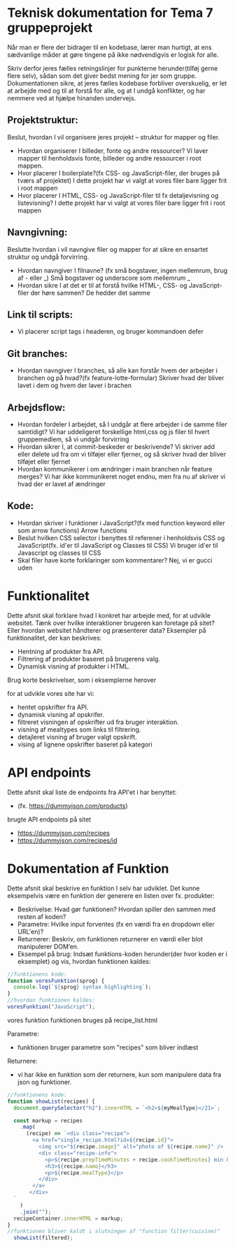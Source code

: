 # Teknisk dokumentation for Tema 7 gruppeprojekt

Når man er flere der bidrager til en kodebase, lærer man hurtigt, at ens sædvanlige måder at gøre tingene på ikke nødvendigvis er logisk for alle.

Skriv derfor jeres fælles retningslinjer for punkterne herunder(tilføj gerne flere selv), sådan som det giver bedst mening for jer som gruppe. Dokumentationen sikre, at jeres fælles kodebase forbliver overskuelig, er let at arbejde med og til at forstå for alle, og at I undgå konflikter, og har nemmere ved at hjælpe hinanden undervejs.

## Projektstruktur:

Beslut, hvordan I vil organisere jeres projekt – struktur for mapper og filer.

- Hvordan organiserer I billeder, fonte og andre ressourcer?
  Vi laver mapper til henholdsvis fonte, billeder og andre ressourcer i root mappen.
- Hvor placerer I boilerplate?(fx CSS- og JavaScript-filer, der bruges på tværs af projektet)
  I dette projekt har vi valgt at vores filer bare ligger frit i root mappen
- Hvor placerer I HTML, CSS- og JavaScript-filer til fx detaljevisning og listevisning?
  I dette projekt har vi valgt at vores filer bare ligger frit i root mappen

## Navngivning:

Beslutte hvordan i vil navngive filer og mapper for at sikre en ensartet struktur og undgå forvirring.

- Hvordan navngiver I filnavne? (fx små bogstaver, ingen mellemrum, brug af - eller \_)
  Små bogstaver og underscore som mellemrum \_
- Hvordan sikre I at det er til at forstå hvilke HTML-, CSS- og JavaScript-filer der høre sammen?
  De hedder det samme

## Link til scripts:

- Vi placerer script tags i headeren, og bruger kommandoen defer

## Git branches:

- Hvordan navngiver I branches, så alle kan forstår hvem der arbejder i branchen og på hvad?(fx feature-lotte-formular)
  Skriver hvad der bliver lavet i dem og hvem der laver i brachen

## Arbejdsflow:

- Hvordan fordeler I arbejdet, så I undgår at flere arbejder i de samme filer samtidigt?
  Vi har uddeligeret forskellige html,css og js filer til hvert gruppemedlem, så vi undgår forvirring
- Hvordan sikrer I, at commit-beskeder er beskrivende?
  Vi skriver add eller delete ud fra om vi tilføjer eller fjerner, og så skriver hvad der bliver tilføjet eller fjernet
- Hvordan kommunikerer i om ændringer i main branchen når feature merges?
  Vi har ikke kommunikeret noget endnu, men fra nu af skriver vi hvad der er lavet af ændringer

## Kode:

- Hvordan skriver i funktioner i JavaScript?(fx med function keyword eller som arrow functions)
  Arrow functions
- Beslut hvilken CSS selector i benyttes til referener i henholdsvis CSS og JavaScript(fx. id'er til JavaScript og Classes til CSS)
  Vi bruger id'er til Javascript og classes til CSS
- Skal filer have korte forklaringer som kommentarer?
  Nej, vi er gucci uden

# Funktionalitet

Dette afsnit skal forklare hvad I konkret har arbejde med, for at udvikle websitet. Tænk over hvilke interaktioner brugeren kan foretage på sitet? Eller hvordan websitet håndterer og præsenterer data? Eksempler på funktionalitet, der kan beskrives:

- Hentning af produkter fra API.
- Filtrering af produkter baseret på brugerens valg.
- Dynamisk visning af produkter i HTML.


Brug korte beskrivelser, som i eksemplerne herover

for at udvikle vores site har vi: 
- hentet opskrifter fra API.
- dynamisk visning af opskrifer.
- filtreret visningen af opskrifter ud fra bruger interaktion.
- visning af mealtypes som links til filtrering.
- detajleret visning af bruger valgt  opskrift.
- vising af lignene opskrifter baseret på kategori


# API endpoints

Dette afsnit skal liste de endpoints fra API'et i har benyttet:

- (fx. https://dummyjson.com/products)

brugte API endpoints på sitet
- https://dummyjson.com/recipes
- https://dummyjson.com/recipes/id


# Dokumentation af Funktion

Dette afsnit skal beskrive en funktion I selv har udviklet. Det kunne eksempelvis være en funktion der generere en listen over fx. produkter:

- Beskrivelse: Hvad gør funktionen? Hvordan spiller den sammen med resten af koden?
- Parametre: Hvilke input forventes (fx en værdi fra en dropdown eller URL'en)?
- Returnerer: Beskriv, om funktionen returnerer en værdi eller blot manipulerer DOM’en.
- Eksempel på brug: Indsæt funktions-koden herunder(der hvor koden er i eksemplet) og vis, hvordan funktionen kaldes:

```javascript
//funktionens kode:
function voresFunktion(sprog) {
  console.log(`${sprog} syntax highlighting`);
}
//hvordan funktionen kaldes:
voresFunktion("JavaScript");
```


vores funktion
funktionen bruges på recipe_list.html

Parametre:
- funktionen bruger parametre som "recipes" som bliver indlæst 

Returnere:
- vi har ikke en funktion som der returnere, kun som manipulere data fra json og funktioner.



```javascript
//funktionens kode:
function showList(recipes) {
  document.querySelector("h2").innerHTML = `<h2>${myMealType}</21>`;

  const markup = recipes
    .map(
      (recipe) => `<div class="recipe">
        <a href="single_recipe.html?id=${recipe.id}">
          <img src="${recipe.image}" alt="photo of ${recipe.name}" />
          <div class="recipe-info">
            <p>${recipe.prepTimeMinutes + recipe.cookTimeMinutes} min &#9202;</p>
            <h3>${recipe.name}</h3>
            <p>${recipe.mealType}</p>
          </div>
        </a>
       </div>
  `
    )
    .join("");
  recipeContainer.innerHTML = markup;
}
//funktionen bliver kaldt i slutningen af "function filter(cuisine)"
  showList(filtered);

```

